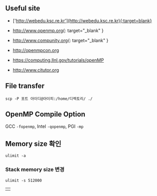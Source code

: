 ## Useful site

- ['http://webedu.ksc.re.kr'](http://webedu.ksc.re.kr){:target=blank}

- <http://www.openmp.org>{: target="_blank" }

- <http://www.compunity.org>{: target="_blank" }

- <http://openmpcon.org>

- <https://computing.llnl.gov/tutorials/openMP>

- <http://www.citutor.org>


## File transfer
```
scp -P 포트 아이디@아이피:/home/디렉토리/ ./
```

## OpenMP Compile Option
GCC `-fopenmp`, Intel `-qopenmp`, PGI `-mp`


## Memory size 확인
```
ulimit -a
```
### Stack memory size 변경
```
ulimit -s 512000
```

|  |
| :--: |
|  |
